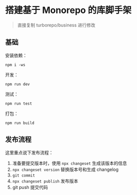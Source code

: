 # 搭建基于 Monorepo 的库脚手架

> 直接复制 turborepo/business 进行修改



## 基础

安装依赖：

```shell
npm i -ws
```

开发：

```shell
npm run dev
```

测试：

```shell
npm run test
```

打包：

```shell
npm run build
```



## 发布流程

这里重点说下发布流程：

1. 准备要提交版本时，使用 `npx changeset` 生成该版本的信息
2. `npx changeset version` 替换版本号和生成 changelog
3. `git commit `
4. `npx changeset publish` 发布版本
5. git push 提交代码
